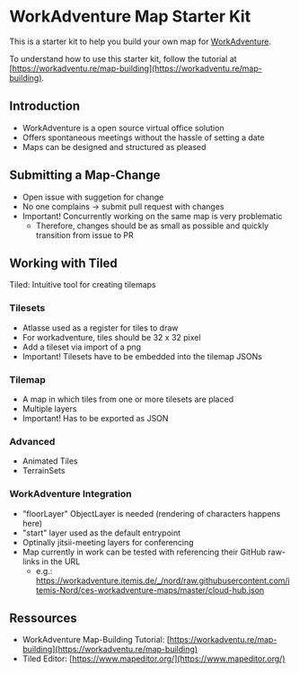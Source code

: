 # WorkAdventure Map Starter Kit

This is a starter kit to help you build your own map for [WorkAdventure](https://workadventu.re).

To understand how to use this starter kit, follow the tutorial at [https://workadventu.re/map-building](https://workadventu.re/map-building).

## Introduction

- WorkAdventure is a open source virtual office solution
- Offers spontaneous meetings without the hassle of setting a date
- Maps can be designed and structured as pleased

## Submitting a Map-Change

- Open issue with suggetion for change
- No one complains -> submit pull request with changes
- Important! Concurrently working on the same map is very problematic
  - Therefore, changes should be as small as possible and quickly transition from issue to PR

## Working with Tiled

Tiled: Intuitive tool for creating tilemaps

### Tilesets
  - Atlasse used as a register for tiles to draw
  - For workadventure, tiles should be 32 x 32 pixel
  - Add a tileset via import of a png
  - Important! Tilesets have to be embedded into the tilemap JSONs

### Tilemap
  - A map in which tiles from one or more tilesets are placed
  - Multiple layers
  - Important! Has to be exported as JSON

### Advanced
  - Animated Tiles
  - TerrainSets

### WorkAdventure Integration
  - "floorLayer" ObjectLayer is needed (rendering of characters happens here)
  - "start" layer used as the default entrypoint
  - Optinally jitsii-meeting layers for conferencing
  - Map currently in work can be tested with referencing their GitHub raw-links in the URL
    - e.g.: https://workadventure.itemis.de/_/nord/raw.githubusercontent.com/itemis-Nord/ces-workadventure-maps/master/cloud-hub.json 
  
## Ressources

- WorkAdventure Map-Building Tutorial: [https://workadventu.re/map-building](https://workadventu.re/map-building)
- Tiled Editor: [https://www.mapeditor.org/](https://www.mapeditor.org/)
